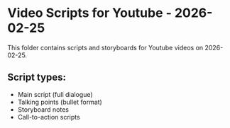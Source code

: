 # Video Scripts for Youtube - 2026-02-25

This folder contains scripts and storyboards for Youtube videos on 2026-02-25.

## Script types:
- Main script (full dialogue)
- Talking points (bullet format)
- Storyboard notes
- Call-to-action scripts
